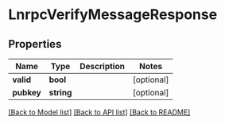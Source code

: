 # LnrpcVerifyMessageResponse

## Properties
Name | Type | Description | Notes
------------ | ------------- | ------------- | -------------
**valid** | **bool** |  | [optional] 
**pubkey** | **string** |  | [optional] 

[[Back to Model list]](../README.md#documentation-for-models) [[Back to API list]](../README.md#documentation-for-api-endpoints) [[Back to README]](../README.md)


